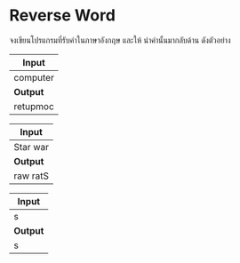 # Reverse Word

จงเขียนโปรแกรมที่รับคำในภาษาอังกฤษ และให้ นำคำนั้นมากลับด้าน  ดังตัวอย่าง

| **Input** |
| --- |
| computer |
| **Output** |
| retupmoc |

| **Input** |
| --- |
| Star war |
| **Output** |
| raw ratS |

| **Input** |
| --- |
| s |
| **Output** |
| s |
